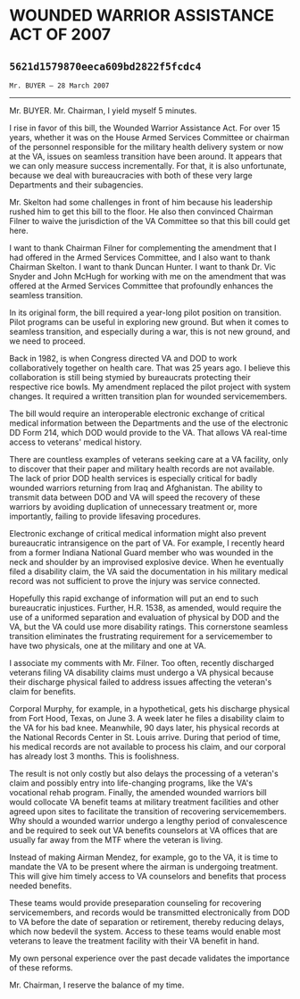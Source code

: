 # WOUNDED WARRIOR ASSISTANCE ACT OF 2007
## `5621d1579870eeca609bd2822f5fcdc4`
`Mr. BUYER — 28 March 2007`

---


Mr. BUYER. Mr. Chairman, I yield myself 5 minutes.

I rise in favor of this bill, the Wounded Warrior Assistance Act. For 
over 15 years, whether it was on the House Armed Services Committee or 
chairman of the personnel responsible for the military health delivery 
system or now at the VA, issues on seamless transition have been 
around. It appears that we can only measure success incrementally. For 
that, it is also unfortunate, because we deal with bureaucracies with 
both of these very large Departments and their subagencies.

Mr. Skelton had some challenges in front of him because his 
leadership rushed him to get this bill to the floor. He also then 
convinced Chairman Filner to waive the jurisdiction of the VA Committee 
so that this bill could get here.



I want to thank Chairman Filner for complementing the amendment that 
I had offered in the Armed Services Committee, and I also want to thank 
Chairman Skelton. I want to thank Duncan Hunter. I want to thank Dr. 
Vic Snyder and John McHugh for working with me on the amendment that 
was offered at the Armed Services Committee that profoundly enhances 
the seamless transition.

In its original form, the bill required a year-long pilot position on 
transition. Pilot programs can be useful in exploring new ground. But 
when it comes to seamless transition, and especially during a war, this 
is not new ground, and we need to proceed.

Back in 1982, is when Congress directed VA and DOD to work 
collaboratively together on health care. That was 25 years ago. I 
believe this collaboration is still being stymied by bureaucrats 
protecting their respective rice bowls. My amendment replaced the pilot 
project with system changes. It required a written transition plan for 
wounded servicemembers.

The bill would require an interoperable electronic exchange of 
critical medical information between the Departments and the use of the 
electronic DD Form 214, which DOD would provide to the VA. That allows 
VA real-time access to veterans' medical history.

There are countless examples of veterans seeking care at a VA 
facility, only to discover that their paper and military health records 
are not available. The lack of prior DOD health services is especially 
critical for badly wounded warriors returning from Iraq and 
Afghanistan. The ability to transmit data between DOD and VA will speed 
the recovery of these warriors by avoiding duplication of unnecessary 
treatment or, more importantly, failing to provide lifesaving 
procedures.

Electronic exchange of critical medical information might also 
prevent bureaucratic intransigence on the part of VA. For example, I 
recently heard from a former Indiana National Guard member who was 
wounded in the neck and shoulder by an improvised explosive device. 
When he eventually filed a disability claim, the VA said the 
documentation in his military medical record was not sufficient to 
prove the injury was service connected.

Hopefully this rapid exchange of information will put an end to such 
bureaucratic injustices. Further, H.R. 1538, as amended, would require 
the use of a uniformed separation and evaluation of physical by DOD and 
the VA, but the VA could use more disability ratings. This cornerstone 
seamless transition eliminates the frustrating requirement for a 
servicemember to have two physicals, one at the military and one at VA.

I associate my comments with Mr. Filner. Too often, recently 
discharged veterans filing VA disability claims must undergo a VA 
physical because their discharge physical failed to address issues 
affecting the veteran's claim for benefits.

Corporal Murphy, for example, in a hypothetical, gets his discharge 
physical from Fort Hood, Texas, on June 3. A week later he files a 
disability claim to the VA for his bad knee. Meanwhile, 90 days later, 
his physical records at the National Records Center in St. Louis 
arrive. During that period of time, his medical records are not 
available to process his claim, and our corporal has already lost 3 
months. This is foolishness.

The result is not only costly but also delays the processing of a 
veteran's claim and possibly entry into life-changing programs, like 
the VA's vocational rehab program. Finally, the amended wounded 
warriors bill would collocate VA benefit teams at military treatment 
facilities and other agreed upon sites to facilitate the transition of 
recovering servicemembers. Why should a wounded warrior undergo a 
lengthy period of convalescence and be required to seek out VA benefits 
counselors at VA offices that are usually far away from the MTF where 
the veteran is living.

Instead of making Airman Mendez, for example, go to the VA, it is 
time to mandate the VA to be present where the airman is undergoing 
treatment. This will give him timely access to VA counselors and 
benefits that process needed benefits.

These teams would provide preseparation counseling for recovering 
servicemembers, and records would be transmitted electronically from 
DOD to VA before the date of separation or retirement, thereby reducing 
delays, which now bedevil the system. Access to these teams would 
enable most veterans to leave the treatment facility with their VA 
benefit in hand.

My own personal experience over the past decade validates the 
importance of these reforms.

Mr. Chairman, I reserve the balance of my time.
